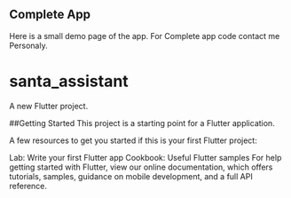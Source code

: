 
## Complete App

Here is a small demo page of the app.
For Complete app code contact me Personaly.

# santa_assistant

A new Flutter project.

##Getting Started
This project is a starting point for a Flutter application.

A few resources to get you started if this is your first Flutter project:

Lab: Write your first Flutter app
Cookbook: Useful Flutter samples
For help getting started with Flutter, view our online documentation, which offers tutorials, samples, guidance on mobile development, and a full API reference.
